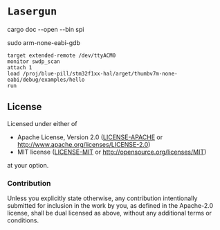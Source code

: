 # `Lasergun`


cargo doc --open --bin spi

sudo arm-none-eabi-gdb

```
target extended-remote /dev/ttyACM0
monitor swdp_scan
attach 1
load /proj/blue-pill/stm32f1xx-hal/arget/thumbv7m-none-eabi/debug/examples/hello
run
```

## License

Licensed under either of

- Apache License, Version 2.0 ([LICENSE-APACHE](LICENSE-APACHE) or
  http://www.apache.org/licenses/LICENSE-2.0)
- MIT license ([LICENSE-MIT](LICENSE-MIT) or http://opensource.org/licenses/MIT)

at your option.

### Contribution

Unless you explicitly state otherwise, any contribution intentionally submitted
for inclusion in the work by you, as defined in the Apache-2.0 license, shall be
dual licensed as above, without any additional terms or conditions.
